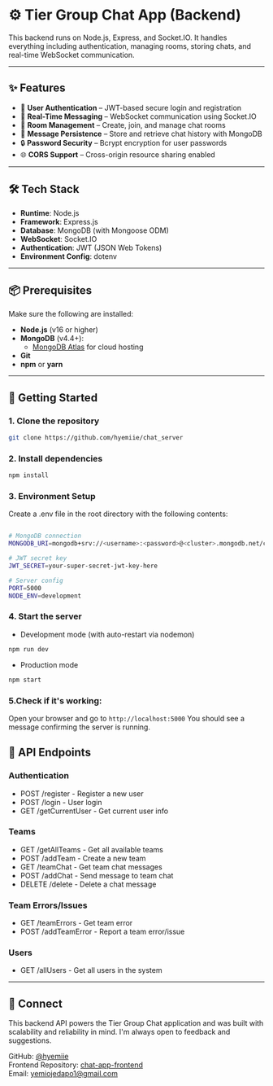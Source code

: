 # ⚙️ Tier Group Chat App (Backend)

This backend runs on Node.js, Express, and Socket.IO. It handles everything including authentication, managing rooms, storing chats, and real-time WebSocket communication.

---

## ✨ Features

- 🔐 **User Authentication** – JWT-based secure login and registration  
- 💬 **Real-Time Messaging** – WebSocket communication using Socket.IO  
- 🧩 **Room Management** – Create, join, and manage chat rooms  
- 📜 **Message Persistence** – Store and retrieve chat history with MongoDB  
- 🔒 **Password Security** – Bcrypt encryption for user passwords  
- 🌐 **CORS Support** – Cross-origin resource sharing enabled  

---

## 🛠️ Tech Stack

- **Runtime**: Node.js  
- **Framework**: Express.js  
- **Database**: MongoDB (with Mongoose ODM)  
- **WebSocket**: Socket.IO  
- **Authentication**: JWT (JSON Web Tokens)  
- **Environment Config**: dotenv  

---

## 📦 Prerequisites

Make sure the following are installed:

- **Node.js** (v16 or higher)  
- **MongoDB** (v4.4+):  
  - [MongoDB Atlas](https://www.mongodb.com/cloud/atlas) for cloud hosting  
- **Git**  
- **npm** or **yarn**

---

## 🚀 Getting Started

### 1. Clone the repository

```bash
git clone https://github.com/hyemiie/chat_server
```
### 2. Install dependencies

```bash
npm install
```


### 3. Environment Setup
Create a .env file in the root directory with the following contents:
```bash

# MongoDB connection
MONGODB_URI=mongodb+srv://<username>:<password>@<cluster>.mongodb.net/chat-app

# JWT secret key
JWT_SECRET=your-super-secret-jwt-key-here

# Server config
PORT=5000
NODE_ENV=development

```

### 4. Start the server
- Development mode (with auto-restart via nodemon)
```bash
npm run dev
```

- Production mode
```bash
npm start
```

### 5.Check if it's working:
Open your browser and go to `http://localhost:5000`
You should see a message confirming the server is running.



## 🔌 API Endpoints

### Authentication
- POST /register - Register a new user
- POST /login - User login
- GET /getCurrentUser - Get current user info

### Teams
- GET /getAllTeams - Get all available teams
- POST /addTeam - Create a new team
- GET /teamChat - Get team chat messages
- POST /addChat - Send message to team chat
- DELETE /delete - Delete a chat message

### Team Errors/Issues
- GET /teamErrors - Get team error
- POST /addTeamError - Report a team error/issue

### Users
- GET /allUsers - Get all users in the system

---


## 🤝 Connect
This backend API powers the Tier Group Chat application and was built with scalability and reliability in mind. I'm always open to feedback and suggestions.

GitHub: [@hyemiie](https://github.com/hyemiie)  
Frontend Repository: [chat-app-frontend](https://github.com/hyemiie/chatApplication)  
Email: yemiojedapo1@gmail.com

